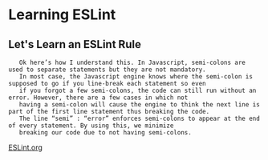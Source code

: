 # Learning ESLint
## Let's Learn an ESLint Rule

```
   Ok here’s how I understand this. In Javascript, semi-colons are used to separate statements but they are not mandatory.
   In most case, the Javascript engine knows where the semi-colon is supposed to go if you line-break each statement so even
   if you forgot a few semi-colons, the code can still run without an error. However, there are a few cases in which not
   having a semi-colon will cause the engine to think the next line is part of the first line statement thus breaking the code.
   The line “semi” : “error” enforces semi-colons to appear at the end of every statement. By using this, we minimize
   breaking our code due to not having semi-colons.
```


[ESLint.org](https://eslint.org/docs/latest/rules/semi-style)
